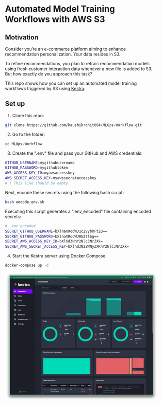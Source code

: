 # Automated Model Training Workflows with AWS S3
## Motivation
Consider you’re an e-commerce platform aiming to enhance recommendation personalization. Your data resides in S3.

To refine recommendations, you plan to retrain recommendation models using fresh customer interaction data whenever a new file is added to S3. But how exactly do you approach this task?

This repo shows how you can set up an automated model training workflows triggered by S3 using [Kestra](https://bit.ly/49OMyH9).

## Set up
1. Clone this repo:
```bash
git clone https://github.com/kaushikrohit004/MLOps-Workflow.git
```
2. Go to the folder:
```bash
cd MLOps-Workflow
```
3. Create the ".env" file and pass your GitHub and AWS credentials:
```bash
GITHUB_USERNAME=mygithubusername
GITHUB_PASSWORD=mygithubtoken
AWS_ACCESS_KEY_ID=myawsaccesskey
AWS_SECRET_ACCESS_KEY=myawssecretaccesskey
# ! This line should be empty
```
Next, encode these secrets using the following bash script:
```bash
bash encode_env.sh
```
Executing this script generates a “.env_encoded” file containing encoded secrets:
```bash
# .env_encoded
SECRET_GITHUB_USERNAME=bXlnaXRodWJ1c2VybmFtZQ==
SECRET_GITHUB_PASSWORD=bXlnaXRodWJ0b2tlbg==
SECRET_AWS_ACCESS_KEY_ID=bXlhd3NhY2Nlc3NrZXk=
SECRET_AWS_SECRET_ACCESS_KEY=bXlhd3NzZWNyZXRhY2Nlc3NrZXk=
```
4. Start the Kestra server using Docker Compose
```bash
docker-compose up -d
```
![](images/kestra.png)


